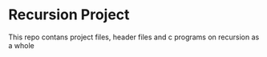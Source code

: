 # Recursion Project
This repo contans project files, header files and c programs on recursion as a whole
